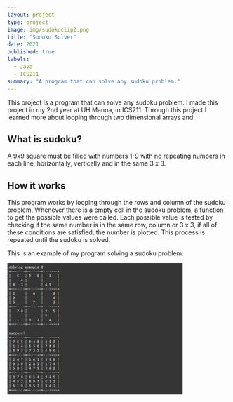 ```yaml
---
layout: project
type: project
image: img/sudokuclip2.png
title: "Sudoku Solver"
date: 2021
published: true
labels:
  - Java
  - ICS211
summary: "A program that can solve any sudoku problem."
---
```


This project is a program that can solve any sudoku problem. I made this project in my 2nd year at UH Manoa, in ICS211. Through this project I learned more about looping through two dimensional arrays and 

## What is sudoku?

A 9x9 square must be filled with numbers 1-9 with no repeating numbers in each line, horizontally, vertically and in the same 3 x 3.

## How it works

This program works by looping through the rows and column of the sudoku problem. Whenever there is a empty cell in the sudoku problem, a function to get the possible values were called. Each possible value is tested by checking if the same number is in the same row, column or 3 x 3, if all of these conditions are satisfied, the number is plotted. This process is repeated until the sudoku is solved.

This is an example of my program solving a sudoku problem:

<img class="resize" src="../img/sudoku-solver.png" style="width:400px; height:300px">
